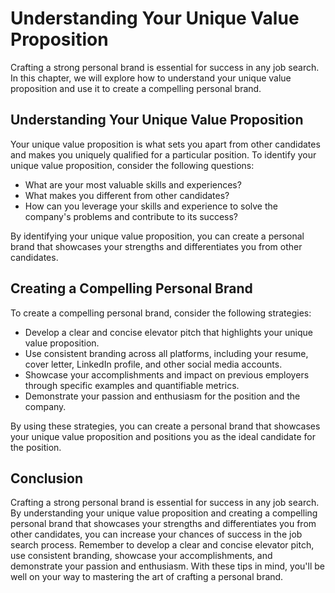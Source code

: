 Understanding Your Unique Value Proposition
====================================================================================

Crafting a strong personal brand is essential for success in any job search. In this chapter, we will explore how to understand your unique value proposition and use it to create a compelling personal brand.

Understanding Your Unique Value Proposition
-------------------------------------------

Your unique value proposition is what sets you apart from other candidates and makes you uniquely qualified for a particular position. To identify your unique value proposition, consider the following questions:

* What are your most valuable skills and experiences?
* What makes you different from other candidates?
* How can you leverage your skills and experience to solve the company's problems and contribute to its success?

By identifying your unique value proposition, you can create a personal brand that showcases your strengths and differentiates you from other candidates.

Creating a Compelling Personal Brand
------------------------------------

To create a compelling personal brand, consider the following strategies:

* Develop a clear and concise elevator pitch that highlights your unique value proposition.
* Use consistent branding across all platforms, including your resume, cover letter, LinkedIn profile, and other social media accounts.
* Showcase your accomplishments and impact on previous employers through specific examples and quantifiable metrics.
* Demonstrate your passion and enthusiasm for the position and the company.

By using these strategies, you can create a personal brand that showcases your unique value proposition and positions you as the ideal candidate for the position.

Conclusion
----------

Crafting a strong personal brand is essential for success in any job search. By understanding your unique value proposition and creating a compelling personal brand that showcases your strengths and differentiates you from other candidates, you can increase your chances of success in the job search process. Remember to develop a clear and concise elevator pitch, use consistent branding, showcase your accomplishments, and demonstrate your passion and enthusiasm. With these tips in mind, you'll be well on your way to mastering the art of crafting a personal brand.
